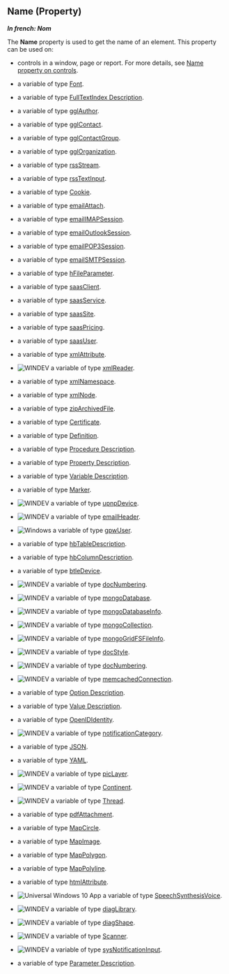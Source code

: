 


## Name (Property)

***In french: Nom***
	



<a name="XUse"></a>
<a name="Use"></a>
<a name="description"></a>
The **Name** property is used to get the name of an element. This property can be used on:

- controls in a window, page or report. For more details, see [Name property on controls](../Proprietes/2510082.md).

- a variable of type [Font](../Motscles/1514045.md).

- a variable of type [FullTextIndex Description](../WDLang4/1000017461.md). 

- a variable of type [gglAuthor](../WDLang5/1000017746.md).

- a variable of type [gglContact](../WDLang5/1000017434.md).

- a variable of type [gglContactGroup](../WDLang5/1000017576.md).

- a variable of type [gglOrganization](../WDLang5/1000017756.md).

- a variable of type [rssStream](../WDLang5/1000017795.md).

- a variable of type [rssTextInput](../WDLang5/1000017802.md).

- a variable of type [Cookie](../WDLang3/1000019222.md).

- a variable of type [emailAttach](../WDLang3/1000018752.md).

- a variable of type [emailIMAPSession](../WDLang3/1000018957.md).

- a variable of type [emailOutlookSession](../WDLang3/1000018767.md).

- a variable of type [emailPOP3Session](../WDLang3/1000018759.md).

- a variable of type [emailSMTPSession](../WDLang3/1000018765.md).

- a variable of type [hFileParameter](../WDLang4/1000018900.md).

- a variable of type [saasClient](../WDLang3/1000019072.md).

- a variable of type [saasService](../WDLang3/1000019096.md).

- a variable of type [saasSite](../WDLang3/1000019068.md).

- a variable of type [saasPricing](../WDLang3/1000019091.md).

- a variable of type [saasUser](../WDLang3/1000019083.md).

- a variable of type [xmlAttribute](../WDLang5/1000018799.md).

- ![WINDEV](https://doc.pcsoft.fr/ext/images/us/WD.png) a variable of type [xmlReader](../WDLang5/1000023392.md).

- a variable of type [xmlNamespace](../WDLang5/1000018803.md).

- a variable of type [xmlNode](../WDLang5/1000018786.md).

- a variable of type [zipArchivedFile](../WDLang3/1000019044.md).

- a variable of type [Certificate](../WDLang1/1000019287.md).

- a variable of type [Definition](../WDLang1/1000019540.md). 

- a variable of type [Procedure Description](../WDLang1/1000019317.md).

- a variable of type [Property Description](../WDLang1/1000019324.md).

- a variable of type [Variable Description](../WDLang1/1000019560.md).

- a variable of type [Marker](../WDLang3/1000019940.md).

- ![WINDEV](https://doc.pcsoft.fr/ext/images/us/WD.png) a variable of type [upnpDevice](../WDLang3/1000020903.md).

- ![WINDEV](https://doc.pcsoft.fr/ext/images/us/WD.png) a variable of type [emailHeader](../WDLang3/1000020774.md).

- ![Windows](https://doc.pcsoft.fr/ext/images/us/WINDOWS.png) a variable of type [gpwUser](../WDLang6/1000021088.md).

- a variable of type [hbTableDescription](../WDLang4/1000021688.md).

- a variable of type [hbColumnDescription](../WDLang4/1000021694.md).

- a variable of type [btleDevice](../WDLang3/1000022054.md).

- ![WINDEV](https://doc.pcsoft.fr/ext/images/us/WD.png) a variable of type [docNumbering](../WDLang1/1000022794.md).

- ![WINDEV](https://doc.pcsoft.fr/ext/images/us/WD.png) a variable of type [mongoDatabase](../WDLang4/1000022410.md).

- ![WINDEV](https://doc.pcsoft.fr/ext/images/us/WD.png) a variable of type [mongoDatabaseInfo](../WDLang4/1000022412.md).

- ![WINDEV](https://doc.pcsoft.fr/ext/images/us/WD.png) a variable of type [mongoCollection](../WDLang4/1000022411.md).

- ![WINDEV](https://doc.pcsoft.fr/ext/images/us/WD.png) a variable of type [mongoGridFSFileInfo](../WDLang4/1000022417.md).

- ![WINDEV](https://doc.pcsoft.fr/ext/images/us/WD.png) a variable of type [docStyle](../WDLang1/1000022486.md).

- ![WINDEV](https://doc.pcsoft.fr/ext/images/us/WD.png) a variable of type [docNumbering](../WDLang1/1000022794.md).

- ![WINDEV](https://doc.pcsoft.fr/ext/images/us/WD.png) a variable of type [memcachedConnection](../WDLang4/1000023339.md).

- a variable of type [Option Description](../WDLang1/1000023072.md). 

- a variable of type [Value Description](../WDLang1/1000023061.md). 

- a variable of type [OpenIDIdentity](../WDLang3/1000023567.md). 

- ![WINDEV](https://doc.pcsoft.fr/ext/images/us/WD.png) a variable of type [notificationCategory](../WDLang3/1000023981.md).

- a variable of type [JSON](../Motscles/1000023611.md). 

- a variable of type [YAML](../Motscles/1000024438.md). 

- ![WINDEV](https://doc.pcsoft.fr/ext/images/us/WD.png) a variable of type [picLayer](../WDLang1/1000024604.md).

- ![WINDEV](https://doc.pcsoft.fr/ext/images/us/WD.png) a variable of type [Continent](../WDLang1/1000024919.md).

- ![WINDEV](https://doc.pcsoft.fr/ext/images/us/WD.png) a variable of type [Thread](../WDLang1/1000024879.md).

- a variable of type [pdfAttachment](../WDLang6/1000024899.md).

- a variable of type [MapCircle](../WDLang3/1000025504.md).

- a variable of type [MapImage](../WDLang3/1000025523.md).

- a variable of type [MapPolygon](../WDLang3/1000025476.md).

- a variable of type [MapPolyline](../WDLang3/1000025489.md).

- a variable of type [htmlAttribute](../WDLang5/1000025912.md). 

- ![Universal Windows 10 App](https://doc.pcsoft.fr/ext/images/us/UNIVERSALAPP.png) a variable of type [SpeechSynthesisVoice](../WDLang3/1000025986.md).

- ![WINDEV](https://doc.pcsoft.fr/ext/images/us/WD.png) a variable of type [diagLibrary](../WDLang1/1410088354.md).

- ![WINDEV](https://doc.pcsoft.fr/ext/images/us/WD.png) a variable of type [diagShape](../WDLang1/1410088082.md).

- ![WINDEV](https://doc.pcsoft.fr/ext/images/us/WD.png) a variable of type [Scanner](../WDLang6/1410087808.md). 

- ![WINDEV](https://doc.pcsoft.fr/ext/images/us/WD.png) a variable of type [sysNotificationInput](../WDLang1/1410088024.md).

- a variable of type [Parameter Description](../WDLang1/1410089122.md).




